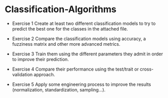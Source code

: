 # Classification-Algorithms

- Exercise 1
Create at least two different classification models to try to predict the best one for the classes in the attached file.



- Exercise 2
Compare the classification models using accuracy, a fuzziness matrix and other more advanced metrics.



- Exercise 3
Train them using the different parameters they admit in order to improve their prediction.



- Exercise 4
Compare their performance using the test/trait or cross-validation approach.



- Exercise 5
Apply some engineering process to improve the results (normalization, standardization, sampling...).

